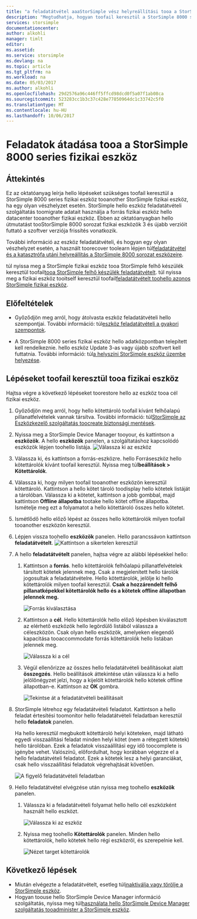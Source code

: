 ```yaml
---
title: "a feladatátvétel aaaStorSimple vész helyreállítási tooa a StorSimple 8000 series fizikai eszköz |} Microsoft Docs"
description: "Megtudhatja, hogyan toofail keresztül a StorSimple 8000 series fizikai eszköz tooanother fizikai eszköz."
services: storsimple
documentationcenter: 
author: alkohli
manager: timlt
editor: 
ms.assetid: 
ms.service: storsimple
ms.devlang: na
ms.topic: article
ms.tgt_pltfrm: na
ms.workload: na
ms.date: 05/03/2017
ms.author: alkohli
ms.openlocfilehash: 29d2576a96c446ff5ffcd98dcd0f5a07f1ab08ca
ms.sourcegitcommit: 523283cc1b3c37c428e77850964dc1c33742c5f0
ms.translationtype: MT
ms.contentlocale: hu-HU
ms.lasthandoff: 10/06/2017
---
```

# <a name="fail-over-tooa-storsimple-8000-series-physical-device"></a>Feladatok átadása tooa a StorSimple 8000 series fizikai eszköz

## <a name="overview"></a>Áttekintés

Ez az oktatóanyag leírja hello lépéseket szükséges toofail keresztül a StorSimple 8000 series fizikai eszköz tooanother StorSimple fizikai eszköz, ha egy olyan vészhelyzet esetén. StorSimple hello eszköz feladatátvételi szolgáltatás toomigrate adatait használja a forrás fizikai eszköz hello datacenter tooanother fizikai eszköz. Ebben az oktatóanyagban hello útmutatást tooStorSimple 8000 sorozat fizikai eszközök 3 és újabb verzióit futtató a szoftver verziója frissítés vonatkozik.

További információ az eszköz feladatátvételi, és hogyan egy olyan vészhelyzet esetén, a használt toorecover toolearn lépjen túl[feladatátvétel és a katasztrófa utáni helyreállítás a StorSimple 8000 sorozat eszközeire](storsimple-8000-device-failover-disaster-recovery.md).

túl nyissa meg a StorSimple fizikai eszköz tooa StorSimple felhő készülék keresztül toofail[tooa StorSimple felhő készülék feladatátvételt](storsimple-8000-device-failover-cloud-appliance.md). túl nyissa meg a fizikai eszköz tooitself keresztül toofail[feladatátvételt toohello azonos StorSimple fizikai eszköz](storsimple-8000-device-failover-same-device.md).


## <a name="prerequisites"></a>Előfeltételek

- Győződjön meg arról, hogy átolvasta eszköz feladatátvételi hello szempontjai. További információ: túl[eszköz feladatátvételi a gyakori szempontok](storsimple-8000-device-failover-disaster-recovery.md).

- A StorSimple 8000 series fizikai eszköz hello adatközpontban telepített kell rendelkeznie. hello eszköz Update 3-as vagy újabb szoftvert kell futtatnia. További információ: túl[a helyszíni StorSimple eszköz üzembe helyezése](storsimple-8000-deployment-walkthrough-u2.md).


## <a name="steps-toofail-over-tooa-physical-device"></a>Lépéseket toofail keresztül tooa fizikai eszköz

Hajtsa végre a következő lépéseket toorestore hello az eszköz tooa cél fizikai eszköz.

1. Győződjön meg arról, hogy hello kötettároló toofail kívánt felhőalapú pillanatfelvételek vannak társítva. További információ: túl[StorSimple az Eszközkezelő szolgáltatás toocreate biztonsági mentések](storsimple-8000-manage-backup-policies-u2.md).
2. Nyissa meg a StorSimple Device Manager tooyour, és kattintson a **eszközök**. A hello **eszközök** panelen, a szolgáltatáshoz kapcsolódó eszközök lépjen toohello listája.
    ![Válassza ki az eszköz](./media/storsimple-8000-device-failover-disaster-recovery/failover-phy-dev1.png)
3. Válassza ki, és kattintson a forrás-eszközre. hello Forráseszköz hello kötettárolók kívánt toofail keresztül. Nyissa meg túl**beállítások > Kötettárolók**.
4. Válassza ki, hogy milyen toofail tooanother eszközön keresztül kötettároló. Kattintson a hello kötet tároló toodisplay hello kötetek listáját a tárolóban. Válassza ki a kötetet, kattintson a jobb gombbal, majd kattintson **Offline állapotba** tootake hello kötet offline állapotba. Ismételje meg ezt a folyamatot a hello kötettároló összes hello kötetet.
5. Ismétlődő hello előző lépést az összes hello kötettárolók milyen toofail tooanother eszközön keresztül.
6. Lépjen vissza toohello **eszközök** panelen. Hello parancssávon kattintson **feladatátvételt**.
    ![Kattintson a sikertelen keresztül](./media/storsimple-8000-device-failover-disaster-recovery/failover-phy-dev2.png)
    
7. A hello **feladatátvételt** panelen, hajtsa végre az alábbi lépésekkel hello:
   
   1. Kattintson a **forrás**. hello kötettárolók felhőalapú pillanatfelvételek társított kötetek jelennek meg. Csak a megjelenített hello tárolók jogosultak a feladatátvételre. Hello kötettárolók, jelölje ki hello kötettárolók milyen toofail keresztül. **Csak a hozzárendelt felhő pillanatképekkel kötettárolók hello és a kötetek offline állapotban jelennek meg.**

       ![Forrás kiválasztása](./media/storsimple-8000-device-failover-disaster-recovery/failover-phy-dev5.png)
   2. Kattintson a **cél**. Hello kötettárolók hello előző lépésben kiválasztott az elérhető eszközök hello legördülő listából válassza a céleszközön. Csak olyan hello eszközök, amelyeken elegendő kapacitása tooaccommodate forrás kötettárolók hello listában jelennek meg.

        ![Válassza ki a cél](./media/storsimple-8000-device-failover-disaster-recovery/failover-phy-dev6.png)

   3. Végül ellenőrizze az összes hello feladatátvételi beállításokat alatt **összegzés**. Hello beállítások áttekintése után válassza ki a hello jelölőnégyzet jelzi, hogy a kijelölt kötettárolók hello kötetek offline állapotban-e. Kattintson az **OK** gombra.

       ![Tekintse át a feladatátvételi beállításait](./media/storsimple-8000-device-failover-disaster-recovery/failover-phy-dev8.png)
  
8. StorSimple létrehoz egy feladatátvételi feladatot. Kattintson a hello feladat értesítési toomonitor hello feladatátvételi feladatban keresztül hello **feladatok** panelen.

    Ha hello keresztül megbukott kötettároló helyi köteteken, majd látható egyedi visszaállítási feladat minden helyi kötet (nem a rétegzett kötetek) hello tárolóban. Ezek a feladatok visszaállítási egy idő toocomplete is igénybe vehet. Valószínű, előfordulhat, hogy korábban végezze el a hello feladatátvételi feladatot. Ezek a kötetek lesz a helyi garanciákat, csak hello visszaállítási feladatok végrehajtását követően.

    ![A figyelő feladatátvételi feladatban](./media/storsimple-8000-device-failover-disaster-recovery/failover-phy-dev13.png)

9. Hello feladatátvétel elvégzése után nyissa meg toohello **eszközök** panelen.
   
   1. Válassza ki a feladatátvételi folyamat hello hello cél eszközként használt hello eszközt.

       ![Válassza ki az eszköz](./media/storsimple-8000-device-failover-disaster-recovery/failover-phy-dev14.png)

   2. Nyissa meg toohello **Kötettárolók** panelen. Minden hello kötettárolók, hello kötetek hello régi eszközről, és szerepelnie kell.

       ![Nézet target kötettárolók](./media/storsimple-8000-device-failover-disaster-recovery/failover-phy-dev16.png)


## <a name="next-steps"></a>Következő lépések

* Miután elvégezte a feladatátvételt, esetleg túl[inaktiválja vagy törölje a StorSimple eszköz](storsimple-8000-deactivate-and-delete-device.md).
* Hogyan toouse hello StorSimple Device Manager információ szolgáltatás, nyissa meg túl[használata hello StorSimple Device Manager szolgáltatás tooadminister a StorSimple eszköz](storsimple-8000-manager-service-administration.md).

